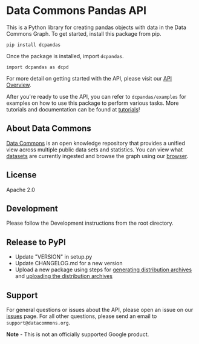 # Data Commons Pandas API

This is a Python library for creating pandas objects with data in the
Data Commons Graph.
To get started, install this package from pip.

    pip install dcpandas

Once the package is installed, import `dcpandas`.

    import dcpandas as dcpd

For more detail on getting started with the API, please visit our
[API Overview](http://docs.datacommons.org/api/).

After you're ready to use the API, you can refer to `dcpandas/examples` for
examples on how to use this package to perform various tasks. More tutorials and
documentation can be found at [tutorials](https://datacommons.org/colab)!

## About Data Commons

[Data Commons](https://datacommons.org/) is an open knowledge repository that
provides a unified view across multiple public data sets and statistics. You can
view what [datasets](https://datacommons.org/datasets) are currently ingested
and browse the graph using our [browser](https://browser.datacommons.org/).

## License

Apache 2.0

## Development

Please follow the Development instructions from the root directory.

## Release to PyPI

- Update "VERSION" in setup.py
- Update CHANGELOG.md for a new version
- Upload a new package using steps for [generating distribution archives](https://packaging.python.org/tutorials/packaging-projects/#generating-distribution-archives) and [uploading the distribution archives](https://packaging.python.org/tutorials/packaging-projects/#uploading-the-distribution-archives)

## Support

For general questions or issues about the API, please open an issue on our
[issues](https://github.com/datacommonsorg/api-python/issues) page. For all other
questions, please send an email to `support@datacommons.org`.

**Note** - This is not an officially supported Google product.
